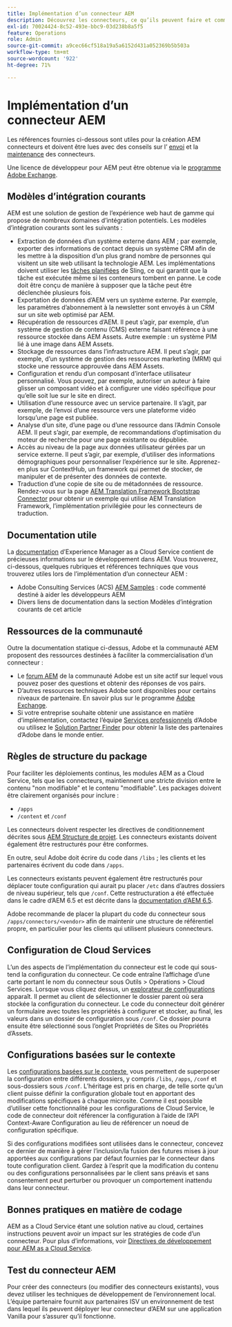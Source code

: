 ```yaml
---
title: Implémentation d’un connecteur AEM
description: Découvrez les connecteurs, ce qu’ils peuvent faire et comment mettre en œuvre ces précieux outils dans Experience Manager.
exl-id: 70024424-8c52-493e-bbc9-03d238b8a5f5
feature: Operations
role: Admin
source-git-commit: a9cec66cf518a19a5a6152d431a052369b5b503a
workflow-type: tm+mt
source-wordcount: '922'
ht-degree: 71%

---
```



Implémentation d’un connecteur AEM
=============================

Les références fournies ci-dessous sont utiles pour la création AEM connecteurs et doivent être lues avec des conseils sur l’ [envoi](submit.md) et la [maintenance](maintain.md) des connecteurs.

Une licence de développeur pour AEM peut être obtenue via le [programme Adobe Exchange](https://partners.adobe.com/technologyprogram/experiencecloud.html).

Modèles d’intégration courants
---------------------------

AEM est une solution de gestion de l’expérience web haut de gamme qui propose de nombreux domaines d’intégration potentiels. Les modèles d’intégration courants sont les suivants :

* Extraction de données d’un système externe dans AEM ; par exemple, exporter des informations de contact depuis un système CRM afin de les mettre à la disposition d’un plus grand nombre de personnes qui visitent un site web utilisant la technologie AEM.  Les implémentations doivent utiliser les [tâches planifiées](https://sling.apache.org/documentation/bundles/apache-sling-eventing-and-job-handling.html#scheduled-jobs) de Sling, ce qui garantit que la tâche est exécutée même si les conteneurs tombent en panne. Le code doit être conçu de manière à supposer que la tâche peut être déclenchée plusieurs fois.
* Exportation de données d’AEM vers un système externe. Par exemple, les paramètres d’abonnement à la newsletter sont envoyés à un CRM sur un site web optimisé par AEM.
* Récupération de ressources d’AEM. Il peut s’agir, par exemple, d’un système de gestion de contenu (CMS) externe faisant référence à une ressource stockée dans AEM Assets. Autre exemple : un système PIM lié à une image dans AEM Assets.
* Stockage de ressources dans l’infrastructure AEM. Il peut s’agir, par exemple, d’un système de gestion des ressources marketing (MRM) qui stocke une ressource approuvée dans AEM Assets.
* Configuration et rendu d’un composant d’interface utilisateur personnalisé. Vous pouvez, par exemple, autoriser un auteur à faire glisser un composant vidéo et à configurer une vidéo spécifique pour qu’elle soit lue sur le site en direct.
* Utilisation d’une ressource avec un service partenaire. Il s’agit, par exemple, de l’envoi d’une ressource vers une plateforme vidéo lorsqu’une page est publiée.
* Analyse d’un site, d’une page ou d’une ressource dans l’Admin Console AEM. Il peut s’agir, par exemple, de recommandations d’optimisation du moteur de recherche pour une page existante ou dépubliée.
* Accès au niveau de la page aux données utilisateur gérées par un service externe. Il peut s’agir, par exemple, d’utiliser des informations démographiques pour personnaliser l’expérience sur le site. Apprenez-en plus sur ContextHub, un framework qui permet de stocker, de manipuler et de présenter des données de contexte.
* Traduction d’une copie de site ou de métadonnées de ressource. Rendez-vous sur la page [AEM Translation Framework Bootstrap Connector](https://github.com/Adobe-Marketing-Cloud/aem-translation-framework-bootstrap-connector) pour obtenir un exemple qui utilise AEM Translation Framework, l’implémentation privilégiée pour les connecteurs de traduction.


Documentation utile
--------------------

La [documentation](../overview/introduction.md) d’Experience Manager as a Cloud Service contient de précieuses informations sur le développement dans AEM. Vous trouverez, ci-dessous, quelques rubriques et références techniques que vous trouverez utiles lors de l’implémentation d’un connecteur AEM :

* Adobe Consulting Services (ACS) [AEM Samples](https://adobe-consulting-services.github.io/acs-aem-samples/) : code commenté destiné à aider les développeurs AEM
* Divers liens de documentation dans la section Modèles d’intégration courants de cet article

Ressources de la communauté
--------------------

Outre la documentation statique ci-dessus, Adobe et la communauté AEM proposent des ressources destinées à faciliter la commercialisation d’un connecteur :

* Le [forum AEM](https://help-forums.adobe.com/content/adobeforums/en/experience-manager-forum/adobe-experience-manager.html) de la communauté Adobe est un site actif sur lequel vous pouvez poser des questions et obtenir des réponses de vos pairs.
* D’autres ressources techniques Adobe sont disponibles pour certains niveaux de partenaire. En savoir plus sur le programme [Adobe Exchange](https://partners.adobe.com/technologyprogram/experiencecloud.html).
* Si votre entreprise souhaite obtenir une assistance en matière d’implémentation, contactez l’équipe [Services professionnels](https://solutionpartners.adobe.com/s/directory) d’Adobe ou utilisez le [Solution Partner Finder](https://solutionpartners.adobe.com/s/directory/) pour obtenir la liste des partenaires d’Adobe dans le monde entier.

Règles de structure du package
-----------------------

Pour faciliter les déploiements continus, les modules AEM as a Cloud Service, tels que les connecteurs, maintiennent une stricte division entre le contenu &quot;non modifiable&quot; et le contenu &quot;modifiable&quot;. Les packages doivent être clairement organisés pour inclure :

* `/apps`
* `/content` et `/conf`

Les connecteurs doivent respecter les directives de conditionnement décrites sous [AEM Structure de projet](/help/implementing/developing/introduction/aem-project-content-package-structure.md). Les connecteurs existants doivent également être restructurés pour être conformes.

En outre, seul Adobe doit écrire du code dans `/libs` ; les clients et les partenaires écrivent du code dans `/apps`.

Les connecteurs existants peuvent également être restructurés pour déplacer toute configuration qui aurait pu placer `/etc` dans d’autres dossiers de niveau supérieur, tels que `/conf`. Cette restructuration a été effectuée dans le cadre d’AEM 6.5 et est décrite dans la [documentation d’AEM 6.5](https://experienceleague.adobe.com/fr/docs/experience-manager-65/content/implementing/deploying/restructuring/repository-restructuring).

Adobe recommande de placer la plupart du code du connecteur sous `/apps/connectors/<vendor>` afin de maintenir une structure de référentiel propre, en particulier pour les clients qui utilisent plusieurs connecteurs.

Configuration de Cloud Services
-----------------------------

L’un des aspects de l’implémentation du connecteur est le code qui sous-tend la configuration du connecteur. Ce code entraîne l’affichage d’une carte portant le nom du connecteur sous Outils > Opérations > Cloud Services. Lorsque vous cliquez dessus, un [explorateur de configurations](/help/implementing/developing/introduction/configurations.md#using-configuration-browser) apparaît. Il permet au client de sélectionner le dossier parent où sera stockée la configuration du connecteur. Le code du connecteur doit générer un formulaire avec toutes les propriétés à configurer et stocker, au final, les valeurs dans un dossier de configuration sous `/conf`. Ce dossier pourra ensuite être sélectionné sous l’onglet Propriétés de Sites ou Propriétés d’Assets.


Configurations basées sur le contexte
-----------------------------

Les [&#x200B; configurations basées sur le contexte &#x200B;](https://sling.apache.org/documentation/bundles/context-aware-configuration/context-aware-configuration.html) vous permettent de superposer la configuration entre différents dossiers, y compris `/libs`, `/apps`, `/conf` et sous-dossiers sous `/conf`. L’héritage est pris en charge, de telle sorte qu’un client puisse définir la configuration globale tout en apportant des modifications spécifiques à chaque microsite. Comme il est possible d’utiliser cette fonctionnalité pour les configurations de Cloud Service, le code de connecteur doit référencer la configuration à l’aide de l’API Context-Aware Configuration au lieu de référencer un noeud de configuration spécifique.

Si des configurations modifiées sont utilisées dans le connecteur, concevez ce dernier de manière à gérer l’inclusion/la fusion des futures mises à jour apportées aux configurations par défaut fournies par le connecteur dans toute configuration client. Gardez à l’esprit que la modification du contenu ou des configurations personnalisées par le client sans préavis et sans consentement peut perturber ou provoquer un comportement inattendu dans leur connecteur.

Bonnes pratiques en matière de codage
----------------------

AEM as a Cloud Service étant une solution native au cloud, certaines instructions peuvent avoir un impact sur les stratégies de code d’un connecteur. Pour plus d’informations, voir [Directives de développement pour AEM as a Cloud Service](/help/implementing/developing/introduction/development-guidelines.md).

Test du connecteur AEM
-------------------------

Pour créer des connecteurs (ou modifier des connecteurs existants), vous devez utiliser les techniques de développement de l’environnement local. L’équipe partenaire fournit aux partenaires ISV un environnement de test dans lequel ils peuvent déployer leur connecteur d’AEM sur une application Vanilla pour s’assurer qu’il fonctionne.
